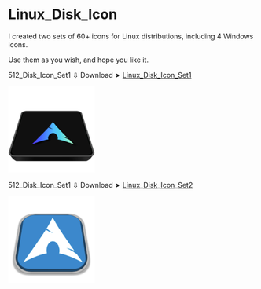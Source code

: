 # Linux_Disk_Icon

I created two sets of 60+ icons for Linux distributions, including 4 Windows icons.

Use them as you wish, and hope you like it. 

512_Disk_Icon_Set1 ⇩ Download ➤ [Linux_Disk_Icon_Set1](https://github.com/chris1111/Linux_Disk_Icon/releases/download/V1/512_Disk_Icon_Set1.zip)

<img src="512_Disk_Icon_Set1/Arch.png" alt="Github Project" style="width:35%;">

512_Disk_Icon_Set1 ⇩ Download ➤ [Linux_Disk_Icon_Set2](https://github.com/chris1111/Linux_Disk_Icon/releases/download/V1/512_Disk_Icon_Set2.zip)

<img src="512_Disk_Icon_Set2/Arch.png" alt="Github Project" style="width:35%;">


